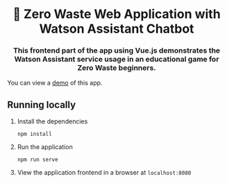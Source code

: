 <h1 align="center" style="border-bottom: none;">🌱 Zero Waste Web Application with Watson Assistant Chatbot</h1>
<h3 align="center">This frontend part of the app using Vue.js demonstrates the Watson Assistant service usage in an educational game for Zero Waste beginners.</h3>
<!---
![Demo](readme_images/demo.gif)
-->

You can view a [demo][demo_url] of this app.

<!---
## Prerequisites
1. Sign up for an [IBM Cloud account](https://cloud.ibm.com/registration/).
1. Download the [IBM Cloud CLI](https://cloud.ibm.com/docs/cli/index.html#overview).
1. Create an instance of the Watson Assistant service and get your credentials:
    - Go to the [Watson Assistant](https://cloud.ibm.com/catalog/services/conversation) page in the IBM Cloud Catalog.
    - Log in to your IBM Cloud account.
    - Click **Create**.
    - Click **Show** to view the service credentials.
    - Copy the `apikey` value, or copy the `username` and `password` values if your service instance doesn't provide an `apikey`.
    - Copy the `url` value.
## Configuring the application
1. In your IBM Cloud console, open the Watson Assistant service instance
2. Click the **Import workspace** icon in the Watson Assistant service tool. Specify the location of the workspace JSON file in your local copy of the app project:
    `<project_root>/training/bank_simple_workspace.json`
3. Select **Everything (Intents, Entities, and Dialog)** and then click **Import**. The car dashboard workspace is created.
4. Click the menu icon in the upper-right corner of the workspace tile, and then select **View details**.
5. Click the ![Copy](readme_images/copy_icon.png) icon to copy the workspace ID to the clipboard.
    ![Steps to get credentials](readme_images/assistant-simple.gif)
6. In the application folder, copy the *.env.example* file and create a file called *.env*
    ```
    cp .env.example .env
    ```
7. Open the *.env* file and add the service credentials that you obtained in the previous step. The Watson SDK automatically locates the correct environmental variables for either `username`, `password`, and `url` or the `apikey` and `url` credentials found in the *.env* file.
    Example *.env* file that configures the `apikey` and `url` for a Watson Assistant service instance hosted in the US East region:
    ```
    ASSISTANT_IAM_APIKEY=X4rbi8vwZmKpXfowaS3GAsA7vdy17Qhxxxxxxxx
    ASSISTANT_URL=https://gateway-wdc.watsonplatform.net/assistant/api
    ```
    - If your service instance uses `username` and `password` credentials, add the `ASSISTANT_USERNAME` and `ASSISTANT_PASSWORD` variables to the *.env* file.
    Example *.env* file that configures the `username`, `password`, and `url` for a Watson Assistant service instance hosted in the US South region:
    ```
    ASSISTANT_USERNAME=522be-7b41-ab44-dec3-xxxxxxxx
    ASSISTANT_PASSWORD=A4Z5BdGENxxxx
    ASSISTANT_URL=https://gateway.watsonplatform.net/assistant/api
    ```
    However, if your credentials contain an IAM API key, copy the `apikey` and `url` to the relevant fields.
    ```JSON
      {
        "apikey": "ca2905e6-7b5d-4408-9192-xxxxxxxx",
        "iam_apikey_description": "Auto generated apikey during resource-key ...",
        "iam_apikey_name": "auto-generated-apikey-62b71334-3ae3-4609-xxxxxxxx",
        "iam_role_crn": "crn:v1:bluemix:public:iam::::serviceRole:Manager",
        "iam_serviceid_crn": "crn:v1:bluemix:public:iam...",
        "url": "https://gateway-syd.watsonplatform.net/assistant/api"
      }
    ```
    ```
    ASSISTANT_IAM_APIKEY=ca2905e6-7b5d-4408-9192-xxxxxxxx
    ```
8. Add the `ASSISTANT_ID` to the previous properties
    ```
    ASSISTANT_ID=522be-7b41-ab44-dec3-xxxxxxxx
    ```
-->
## Running locally
 
1. Install the dependencies

    ```
    npm install
    ```

1. Run the application

    ```
    npm run serve
    ```

1. View the application frontend in a browser at `localhost:8080`
<!---
## Deploying to IBM Cloud as a Cloud Foundry Application
1. Login to IBM Cloud with the [IBM Cloud CLI](https://cloud.ibm.com/docs/cli/index.html#overview)

    ```
    ibmcloud login
   ```
1. Target a Cloud Foundry organization and space.

    ```
    ibmcloud target --cf
    ```

1. Edit the *manifest.yml* file. Change the **name** field to something unique.  
  For example, `- name: my-app-name`.
1. Deploy the application

    ```
    ibmcloud app push
    ```

1. View the application online at the app URL.  
For example: https://my-app-name.mybluemix.net

-->


[demo_url]: https://hungry-brown-a1636c.netlify.app/
[doc_intents]: https://cloud.ibm.com/docs/services/conversation/intents-entities.html#planning-your-entities
[docs]: https://cloud.ibm.com/docs/services/assistant/index.html#index
[docs_landing]: (https://cloud.ibm.com/docs/services/assistant/index.html#index)
[node_link]: (http://nodejs.org/)
[npm_link]: (https://www.npmjs.com/)
[sign_up]: https://cloud.ibm.com/registration
[vue]: https://vuejs.org/v2/guide/
